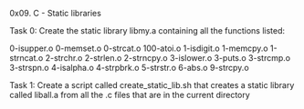 0x09. C - Static libraries

Task 0: Create the static library libmy.a containing all the functions listed:

0-isupper.o 0-memset.o 0-strcat.o 100-atoi.o 1-isdigit.o 1-memcpy.o 1-strncat.o 2-strchr.o 2-strlen.o 2-strncpy.o 3-islower.o 3-puts.o 3-strcmp.o 3-strspn.o 4-isalpha.o 4-strpbrk.o 5-strstr.o 6-abs.o 9-strcpy.o

Task 1: Create a script called create_static_lib.sh that creates a static library called liball.a from all the .c files that are in the current directory
